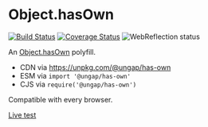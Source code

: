 # Object.hasOwn

[![Build Status](https://travis-ci.com/ungap/has-own.svg?branch=main)](https://travis-ci.com/ungap/has-own) [![Coverage Status](https://coveralls.io/repos/github/ungap/has-own/badge.svg?branch=main)](https://coveralls.io/github/ungap/has-own?branch=main) ![WebReflection status](https://offline.report/status/webreflection.svg)

An [Object.hasOwn](https://github.com/tc39/proposal-accessible-object-hasownproperty) polyfill.

  * CDN via https://unpkg.com/@ungap/has-own
  * ESM via `import '@ungap/has-own'`
  * CJS via `require('@ungap/has-own')`

Compatible with every browser.

[Live test](https://ungap.github.io/has-own/test/)
